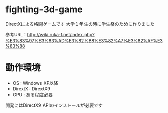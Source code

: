 fighting-3d-game
================

DirectXによる格闘ゲームです
大学１年生の時に学生祭のために作りました

参考URL：http://wiki.ruka-f.net/index.php?%E3%83%97%E3%83%AD%E3%82%B8%E3%82%A7%E3%82%AF%E3%83%88

# 動作環境

* OS : Windows XP以降
* DirextX : DirextX9
* GPU : ある程度必要

開発にはDirectX9 APIのインストールが必要です
